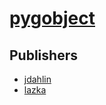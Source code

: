 # [pygobject](https://pypi.org/project/pygobject)



## Publishers
- [jdahlin](https://pypi.org/user/jdahlin)
- [lazka](https://pypi.org/user/lazka)

